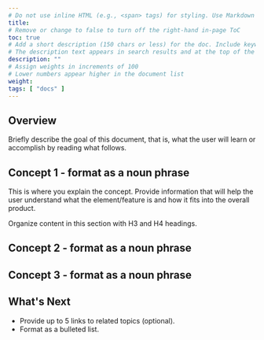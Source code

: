 ```yaml
---
# Do not use inline HTML (e.g., <span> tags) for styling. Use Markdown formatting (e.g., **bold**, `inline code`, _italics_) instead.
title: 
# Remove or change to false to turn off the right-hand in-page ToC
toc: true
# Add a short description (150 chars or less) for the doc. Include keywords for SEO. 
# The description text appears in search results and at the top of the doc.
description: ""
# Assign weights in increments of 100
# Lower numbers appear higher in the document list
weight: 
tags: [ "docs" ]
---
```

 
## Overview

Briefly describe the goal of this document, that is, what the user will learn or accomplish by reading what follows.

## Concept 1 - format as a noun phrase

This is where you explain the concept. Provide information that will help the user understand what the element/feature is and how it fits into the overall product.

Organize content in this section with H3 and H4 headings.

## Concept 2 - format as a noun phrase

## Concept 3 - format as a noun phrase

## What's Next

- Provide up to 5 links to related topics (optional).
- Format as a bulleted list.

